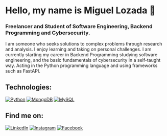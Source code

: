 # Hello, my name is Miguel Lozada 👋

### Freelancer and Student of Software Engineering, Backend Programming and Cybersecurity.

  I am someone who seeks solutions to complex problems through research and analysis.  I enjoy learning and taking on personal challenges.  I am currently starting my career in Backend Programming studying software engineering, and the basic fundamentals of cybersecurity in a self-taught way.  Acting in the Python programming language and using frameworks such as FastAPI.

## Technologies:
[![Python](https://img.shields.io/badge/Python-yellow?style=for-the-badge&logo=python&logoColor=white&labelColor=101010)]()
[![MongoDB](https://img.shields.io/badge/MongoDB-47A248?style=for-the-badge&logo=mongodb&logoColor=white&labelColor=101010)]()
[![MySQL](https://img.shields.io/badge/MySQL-4479A1?style=for-the-badge&logo=mysql&logoColor=white&labelColor=101010)]()

## Find me on:

[![LinkedIn](https://img.shields.io/badge/LinkedIn-Miguel_Lozada-0077B5?style=for-the-badge&logo=linkedin&logoColor=white&labelColor=101010)](https://www.linkedin.com/in/lozada98?utm_source=share&utm_campaign=share_via&utm_content=profile&utm_medium=android_app) 
[![Instagram](https://img.shields.io/badge/Instagram-@Alejandro__z-E4405F?style=for-the-badge&logo=instagram&logoColor=white&labelColor=101010)](https://instagram.com/alejandroo__z?igshid=OGQ5ZDc2ODk2ZA==) 
[![Facebook](https://img.shields.io/badge/Facebook-@Miguellozada-1877F2?style=for-the-badge&logo=facebook&logoColor=white&labelColor=101010)](https://www.facebook.com/miguelozada989)
